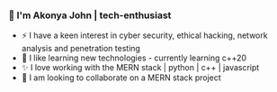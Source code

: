 ### 👋 I'm Akonya John | tech-enthusiast
- ⚡ I have a keen interest in cyber security, ethical hacking, network analysis and penetration testing
- 🌱 I like learning new technologies - currently learning c++20
- ✨ I love working with the MERN stack | python | c++ | javascript
- 👯 I am looking to collaborate on a MERN stack project

<!--
**johnakon/johnakon** is a ✨ _special_ ✨ repository because its `README.md` (this file) appears on your GitHub profile.

Here are some ideas to get you started:

- 🔭 I’m currently working on ...
- 🌱 I’m currently learning ...
- 👯 I’m looking to collaborate on ...
- 🤔 I’m looking for help with ...
- 💬 Ask me about ...
- 📫 How to reach me: ...
- 😄 Pronouns: ...
- ⚡ Fun fact: ...
-->
